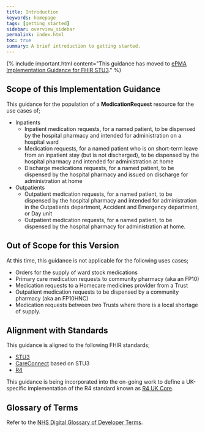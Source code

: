 ```yaml
---
title: Introduction
keywords: homepage
tags: [getting_started]
sidebar: overview_sidebar
permalink: index.html
toc: true
summary: A brief introduction to getting started.
---
```


{% include important.html content="This guidance has moved to [ePMA Implementation Guidance for FHIR STU3](https://simplifier.net/guide/epmaimplementationguidanceforfhirstu3)." %}

## Scope of this Implementation Guidance

This guidance for the population of a **MedicationRequest** resource for the use cases of;

- Inpatients
  - Inpatient medication requests, for a named patient, to be dispensed by the hospital pharmacy and intended for administration on a hospital ward
  - Medication requests, for a named patient who is on short-term leave from an inpatient stay (but is not discharged), to be dispensed by the hospital pharmacy and intended for administration at home
  - Discharge medications requests, for a named patient, to be dispensed by the hospital pharmacy and issued on discharge for administration at home
- Outpatients
  - Outpatient medication requests, for a named patient, to be dispensed by the hospital pharmacy and intended for administration in the Outpatients department, Accident and Emergency department, or Day unit
  - Outpatient medication requests, for a named patient, to be dispensed by the hospital pharmacy for administration at home.
  
## Out of Scope for this Version

At this time, this guidance is not applicable for the following uses cases;
- Orders for the supply of ward stock medications
- Primary care medication requests to community pharmacy (aka an FP10)
- Medication requests to a Homecare medicines provider from a Trust
- Outpatient medication requests to be dispensed by a community pharmacy (aka an FP10HNC)
- Medication requests between two Trusts where there is a local shortage of supply.

## Alignment with Standards

This guidance is aligned to the following FHIR standards;
- [STU3](https://hl7.org/fhir/STU3/index.html)
- [CareConnect](https://fhir.hl7.org.uk/) based on STU3
- [R4](https://hl7.org/fhir/R4/index.html)

This guidance is being incorporated into the on-going work to define a UK-specific implementation of the R4 standard known as [R4 UK Core](https://simplifier.net/UKCore).

## Glossary of Terms

Refer to the [NHS Digital Glossary of Developer Terms](https://digital.nhs.uk/developer/developer-reference/glossary-of-developer-terms).
